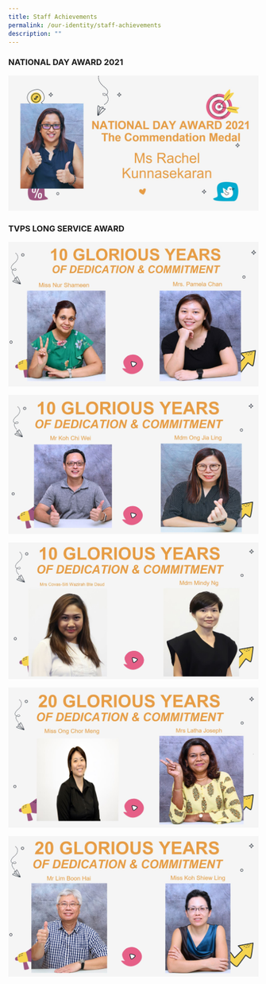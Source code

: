 ```yaml
---
title: Staff Achievements
permalink: /our-identity/staff-achievements
description: ""
---
```

### NATIONAL DAY AWARD 2021

![](/images/national.jpg)

### TVPS LONG SERVICE AWARD

![](/images/1%20(1).jpg)

![](/images/CWJ.jpg)

![](/images/WM.jpg)

![](/images/CMLJ.jpg)

![](/images/BHSL.jpg)